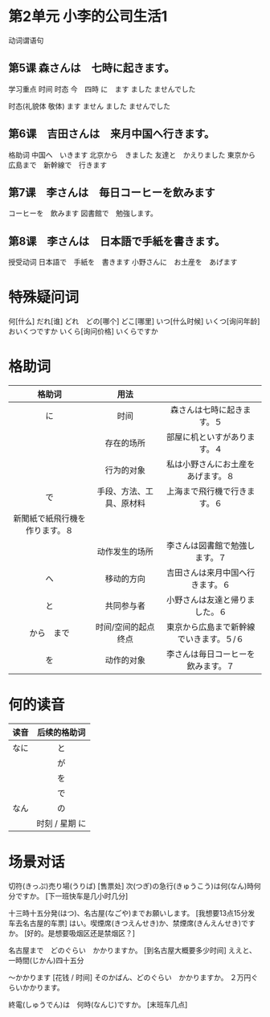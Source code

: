 # 第2单元 小李的公司生活1
动词谓语句
## 第5课 森さんは　七時に起きます。
学习重点 时间 时态
今　四時
に　ます
ました
ませんでした

时态(礼貌体 敬体)
ます 
ません
ました
ませんでした
## 第6课　吉田さんは　来月中国へ行きます。
格助词
中国へ　いきます
北京から　きました
友達と　かえりました
東京から　広島まで　新幹線で　行きます
## 第7课　李さんは　毎日コーヒーを飲みます
コーヒーを　飲みます
図書館で　勉強します。
## 第8课　李さんは　日本語で手紙を書きます。
授受动词
日本語で　手紙を　書きます
小野さんに　お土産を　あげます

# 特殊疑问词
何[什么]
だれ[谁]
どれ　どの[哪个]
どこ[哪里]
いつ[什么时候]
いくつ[询问年龄]
    おいくつですか
いくら[询问价格]
    いくらですか

# 格助词
|格助词|用法||
|:-:|:-:|:-:|
|に|时间|森さんは七時に起きます。５|
||存在的场所|部屋に机といすがあります。４|
||行为的对象|私は小野さんにお土産をあげます。８|
|で|手段、方法、工具、原材料|上海まで飛行機で行きます。６
新聞紙で紙飛行機を作ります。８|
||动作发生的场所|李さんは図書館で勉強します。７|
|へ|移动的方向|吉田さんは来月中国へ行きます。６|
|と|共同参与者|小野さんは友達と帰りました。６|
|から　まで|时间/空间的起点 终点|東京から広島まで新幹線でいきます。５/６|
|を|动作的对象|李さんは毎日コーヒーを飲みます。７|

# 何的读音
|读音|后续的格助词|
|:-:|:-:|
|なに|と|
||が|
||を|
||で|
|なん|の|
||时刻 / 星期 に|

# 场景对话
切符(きっぷ)売り場(うりば)  [售票处]
次(つぎ)の急行(きゅうこう)は何(なん)時何分ですか。  [下一班快车是几小时几分]

十三時十五分発(はつ)、名古屋(なごや)までお願いします。  [我想要13点15分发车去名古屋的车票]
はい。喫煙席(きつえんせき)か、禁煙席(きんえんせき)ですか。  [好的。是想要吸烟区还是禁烟区？]

名古屋まで　どのぐらい　かかりますか。  [到名古屋大概要多少时间]
ええと、一時間(じかん)四十五分

～かかります    [花钱 / 时间]
そのかばん、どのぐらい　かかりますか。
２万円ぐらいかかります。

終電(しゅうでん)は　何時(なんじ)ですか。    [末班车几点]
